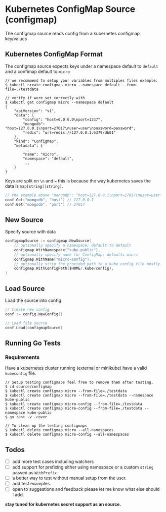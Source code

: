 # Kubernetes ConfigMap Source (configmap)

The configmap source reads config from a kubernetes configmap key/values

## Kubernetes ConfigMap Format

The configmap source expects keys under a namespace default to `default` and a confimap default to `micro`

```shell
// we recommend to setup your variables from multiples files example:
$ kubectl create configmap micro --namespace default --from-file=./testdata

// verify if were set correctly with
$ kubectl get configmap micro --namespace default
{
    "apiVersion": "v1",
    "data": {
        "config": "host=0.0.0.0\nport=1337",
        "mongodb": "host=127.0.0.1\nport=27017\nuser=user\npassword=password",
        "redis": "url=redis://127.0.0.1:6379/db01"
    },
    "kind": "ConfigMap",
    "metadata": {
        ...
        "name": "micro",
        "namespace": "default",
        ...
    }
}
```

Keys are split on `\n` and `=` this is because the way kubernetes saves the data is `map[string][string]`.

```go
// the example above "mongodb": "host=127.0.0.1\nport=27017\nuser=user\npassword=password" will be accessible as:
conf.Get("mongodb", "host") // 127.0.0.1
conf.Get("mongodb", "port") // 27017
```

## New Source

Specify source with data

```go
configmapSource := configmap.NewSource(
	// optionally specify a namespace; default to default
	configmap.WithNamespace("kube-public"),
	// optionally specify name for ConfigMap; defaults micro
	configmap.WithName("micro-config"),
    // optionally strip the provided path to a kube config file mostly used outside of a cluster, defaults to "" for in cluster support.
    configmap.WithConfigPath($HOME/.kube/config),
)
```

## Load Source

Load the source into config

```go
// Create new config
conf := config.NewConfig()

// Load file source
conf.Load(configmapSource)
```

## Running Go Tests

### Requirements

Have a kubernetes cluster running (external or minikube) have a valid `kubeconfig` file.

```shell
// Setup testing configmaps feel free to remove them after testing.
$ cd source/configmap
$ kubectl create configmap micro --from-file=./testdata
$ kubectl create configmap micro --from-file=./testdata --namespace kube-public
$ kubectl create configmap micro-config --from-file=./testdata
$ kubectl create configmap micro-config --from-file=./testdata --namespace kube-public
$ go test -v -cover
```

```shell
// To clean up the testing configmaps
$ kubectl delete configmap micro --all-namespaces
$ kubectl delete configmap micro-config --all-namespaces
```

## Todos
- [ ] add more test cases including watchers
- [ ] add support for prefixing either using namespace or a custom `string` passed as `WithPrefix`
- [ ] a better way to test without manual setup from the user.
- [ ] add test examples.
- [ ] open to suggestions and feedback please let me know what else should I add.

**stay tuned for kubernetes secret support as an source.**